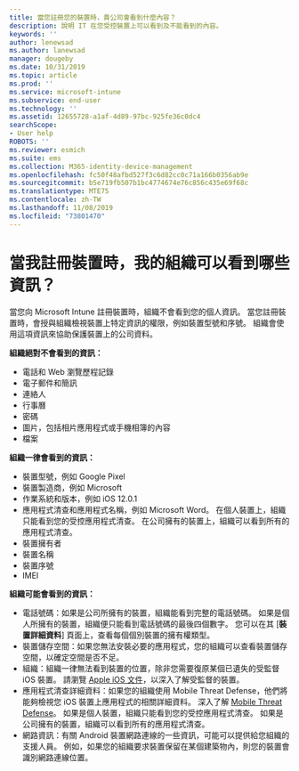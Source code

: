 ```yaml
---
title: 當您註冊您的裝置時，貴公司會看到什麼內容？
description: 說明 IT 在您受控裝置上可以看到及不能看到的內容。
keywords: ''
author: lenewsad
ms.author: lanewsad
manager: dougeby
ms.date: 10/31/2019
ms.topic: article
ms.prod: ''
ms.service: microsoft-intune
ms.subservice: end-user
ms.technology: ''
ms.assetid: 12655728-a1af-4d89-97bc-925fe36c0dc4
searchScope:
- User help
ROBOTS: ''
ms.reviewer: esmich
ms.suite: ems
ms.collection: M365-identity-device-management
ms.openlocfilehash: fc50f48afbd527f3c6d82cc0c71a166b0356ab9e
ms.sourcegitcommit: b5e719fb507b1bc4774674e76c856c435e69f68c
ms.translationtype: MTE75
ms.contentlocale: zh-TW
ms.lasthandoff: 11/08/2019
ms.locfileid: "73801470"
---
```

# <a name="what-information-can-my-organization-see-when-i-enroll-my-device"></a>當我註冊裝置時，我的組織可以看到哪些資訊？

當您向 Microsoft Intune 註冊裝置時，組織不會看到您的個人資訊。 當您註冊裝置時，會授與組織檢視裝置上特定資訊的權限，例如裝置型號和序號。 組織會使用這項資訊來協助保護裝置上的公司資料。

**組織絕對不會看到的資訊：**

- 電話和 Web 瀏覽歷程記錄
- 電子郵件和簡訊
- 連絡人
- 行事曆
- 密碼
- 圖片，包括相片應用程式或手機相簿的內容
- 檔案

**組織一律會看到的資訊：**

- 裝置型號，例如 Google Pixel
- 裝置製造商，例如 Microsoft
- 作業系統和版本，例如 iOS 12.0.1
- 應用程式清查和應用程式名稱，例如 Microsoft Word。 在個人裝置上，組織只能看到您的受控應用程式清查。 在公司擁有的裝置上，組織可以看到所有的應用程式清查。
- 裝置擁有者
- 裝置名稱
- 裝置序號
- IMEI

**組織可能會看到的資訊：**

- 電話號碼：如果是公司所擁有的裝置，組織能看到完整的電話號碼。 如果是個人所擁有的裝置，組織便只能看到電話號碼的最後四個數字。 您可以在其 [**裝置詳細資料**] 頁面上，查看每個個別裝置的擁有權類型。
- 裝置儲存空間：如果您無法安裝必要的應用程式，您的組織可以查看裝置儲存空間，以確定空間是否不足。  
- 組織：組織一律無法看到裝置的位置，除非您需要復原某個已遺失的受監督 iOS 裝置。 請瀏覽 [Apple iOS 文件](https://go.microsoft.com/fwlink/?linkid=853816)，以深入了解受監督的裝置。  
- 應用程式清查詳細資料：如果您的組織使用 Mobile Threat Defense，他們將能夠檢視您 iOS 裝置上應用程式的相關詳細資料。 深入了解 [Mobile Threat Defense](you-are-prompted-to-install-mtd-ios.md)。 如果是個人裝置，組織只能看到您的受控應用程式清查。 如果是公司擁有的裝置，組織可以看到所有的應用程式清查。
- 網路資訊：有關 Android 裝置網路連線的一些資訊，可能可以提供給您組織的支援人員。 例如，如果您的組織要求裝置保留在某個建築物內，則您的裝置會識別網路連線位置。 
